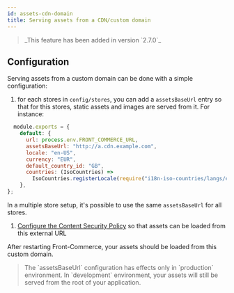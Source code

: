 ```yaml
---
id: assets-cdn-domain
title: Serving assets from a CDN/custom domain
---
```


<blockquote class="feature--new">
  _This feature has been added in version `2.7.0`_
</blockquote>

## Configuration

Serving assets from a custom domain can be done with a simple configuration:

1. for each stores in `config/stores`, you can add a `assetsBaseUrl` entry so that for this stores, static assets and images are served from it. For instance:
  ```js
    module.exports = {
      default: {
        url: process.env.FRONT_COMMERCE_URL,
        assetsBaseUrl: "http://a.cdn.example.com",
        locale: "en-US",
        currency: "EUR",
        default_country_id: "GB",
        countries: (IsoCountries) =>
          IsoCountries.registerLocale(require("i18n-iso-countries/langs/en.json")),
      },
  };
  ```
  In a multiple store setup, it's possible to use the same `assetsBaseUrl` for all stores.
1. [Configure the Content Security Policy](https://developers.front-commerce.com/docs/reference/configurations.html#config-website-js) so that assets can be loaded from this external URL

After restarting Front-Commerce, your assets should be loaded from this custom domain.

<blockquote class="note">
The `assetsBaseUrl` configuration has effects only in `production` environment. In `development` environment, your assets will still be served from the root of your application.
</blockquote>
